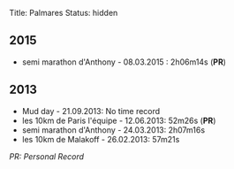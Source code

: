 Title: Palmares
Status: hidden

## 2015

* semi marathon d'Anthony - 08.03.2015 : 2h06m14s (**PR**)

## 2013

* Mud day - 21.09.2013: No time record
* les 10km de Paris l'équipe - 12.06.2013: 52m26s (**PR**)
* semi marathon d'Anthony - 24.03.2013: 2h07m16s
* les 10km de Malakoff - 26.02.2013: 57m21s

*PR: Personal Record*

